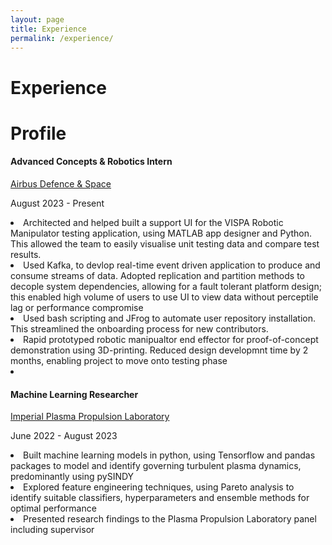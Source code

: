 ```yaml
---
layout: page
title: Experience
permalink: /experience/
---
```


<h1 class="display-4 mt-5">Experience</h1>
<h1 class="bold-text bg-text">Profile</h1>
<div class="row d-flex">
<div class="col-md-10">
<div class="mt-3">
<div class="py-4">
<div class="desc">
<h4>Advanced Concepts & Robotics Intern</h4>
<p><a href="https://www.airbus.com/en">Airbus Defence & Space</a></p>
</div>
<div>
<p>August 2023 - Present</p>
</div>
<div>
<li> Architected and helped built a support UI for the VISPA Robotic Manipulator testing application, using MATLAB app designer and Python. This allowed the team to easily visualise unit testing data and compare test results.</li>
<li> Used Kafka, to devlop real-time event driven application to produce and consume streams of data. Adopted replication and partition methods to decople system dependencies, allowing for a fault tolerant platform design; this enabled high volume of users to use UI to view data without perceptile lag or performance compromise</li>
<li> Used bash scripting and JFrog to automate user repository installation. This streamlined the onboarding process for new contributors.</li>
<li> Rapid prototyped robotic manipualtor end effector for proof-of-concept demonstration using 3D-printing. Reduced design developmnt time by 2 months, enabling project to move onto testing phase<li>
</div>
</div>
<div class="py-4">
<div class="desc">
<h4>Machine Learning Researcher</h4>
<p><a href="https://www.imperial.ac.uk/plasma-propulsion-lab/">Imperial Plasma Propulsion Laboratory</a></p>
</div>
<div>
<p>June 2022 - August 2023</p>
</div>
<div>
<li>Built machine learning models in python, using Tensorflow and pandas packages to model and identify governing turbulent plasma dynamics, predominantly using pySINDY</li>
<li>Explored feature engineering techniques, using Pareto analysis to identify suitable classifiers, hyperparameters and ensemble methods for optimal performance</li>
<li>Presented research findings to the Plasma Propulsion Laboratory panel including supervisor </li>